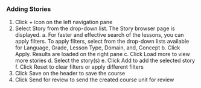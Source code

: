 ### Adding Stories
1. Click + icon on the left navigation pane 
1. Select Story from the drop-down list. The Story browser page is displayed.
		a. For faster and effective search of the lessons, you can apply filters. To apply filters, select from the drop-down lists available for Language, Grade, Lesson Type, Domain, and, Concept
		b. Click Apply. Results are loaded on the right pane
		c. Click Load more to view more stories
		d. Select the story(s) 
		e. Click Add to add the selected story
		f. Click Reset to clear filters or apply different filters
1. Click Save on the header to save the course 
1. Click Send for review to send the created course unit for review
